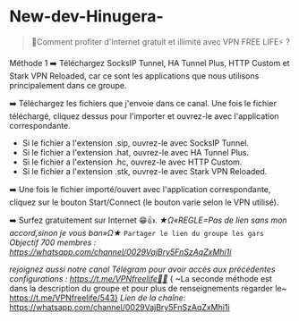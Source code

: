# New-dev-Hinugera-
> 🌹Comment profiter d'Internet gratuit et illimité avec VPN FREE LIFE⚡ ?

Méthode 1
➡️ Téléchargez SocksIP Tunnel, HA Tunnel Plus, HTTP Custom et Stark VPN Reloaded, car ce sont les applications que nous utilisons principalement dans ce groupe.

➡️ Téléchargez les fichiers que j'envoie dans ce canal. Une fois le fichier téléchargé, cliquez dessus pour l'importer et ouvrez-le avec l'application correspondante.
- Si le fichier a l'extension .sip, ouvrez-le avec SocksIP Tunnel.
- Si le fichier a l'extension .hat, ouvrez-le avec HA Tunnel Plus.
- Si le fichier a l'extension .hc, ouvrez-le avec HTTP Custom.
- Si le fichier a l'extension .stk, ouvrez-le avec Stark VPN Reloaded.

➡️ Une fois le fichier importé/ouvert avec l'application correspondante, cliquez sur le bouton Start/Connect (le bouton varie selon le VPN utilisé).

➡️ Surfez gratuitement sur Internet 😁👍.
*_★Ω«REGLE=Pas de lien sans mon accord,sinon je vous ban»Ω★_*
`Partager le lien du groupe les gars`
*Objectif 700 membres : https://whatsapp.com/channel/0029VajBry5FnSzAqZxMhi1i*

*rejoignez aussi notre canal Télégram pour avoir accès aux précédentes configurations : https://t.me/VPNfreelife🌸🪷*
{ ~La seconde méthode est dans la description du groupe et pour plus de renseignements regarder le~ https://t.me/VPNfreelife/543}
*Lien de la chaîne*:
https://whatsapp.com/channel/0029VajBry5FnSzAqZxMhi1i
